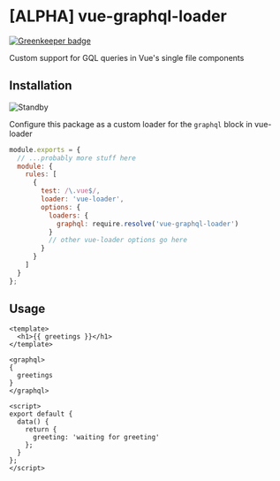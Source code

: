 # [ALPHA] vue-graphql-loader

[![Greenkeeper badge](https://badges.greenkeeper.io/zephraph/vue-graphql-loader.svg)](https://greenkeeper.io/)

Custom support for GQL queries in Vue's single file components

## Installation

![Standby](https://media.giphy.com/media/3oz8xOvhnSpVOs9xza/giphy.gif)

Configure this package as a custom loader for the `graphql` block in vue-loader

```javascript
module.exports = {
  // ...probably more stuff here
  module: {
    rules: [
      {
        test: /\.vue$/,
        loader: 'vue-loader',
        options: {
          loaders: {
            graphql: require.resolve('vue-graphql-loader')
          }
          // other vue-loader options go here
        }
      }
    ]
  }
};
```

## Usage

```vue
<template>
  <h1>{{ greetings }}</h1>
</template>

<graphql>
{
  greetings
}
</graphql>

<script>
export default {
  data() {
    return {
      greeting: 'waiting for greeting'
    };
  }
};
</script>
```

